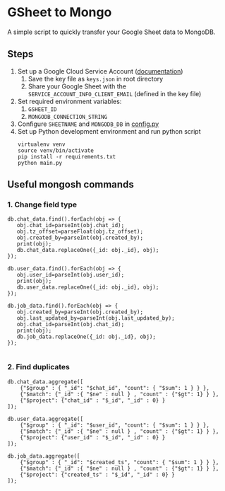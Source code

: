 # GSheet to Mongo

A simple script to quickly transfer your Google Sheet data to MongoDB.

## Steps
1. Set up a Google Cloud Service Account ([documentation](https://cloud.google.com/iam/docs/creating-managing-service-accounts#creating)) 
   1. Save the key file as `keys.json` in root directory
   2. Share your Google Sheet with the `SERVICE_ACCOUNT_INFO_CLIENT_EMAIL` (defined in the key file)
2. Set required environment variables:
   1. `GSHEET_ID`
   2. `MONGODB_CONNECTION_STRING`
3. Configure `SHEETNAME` and `MONGODB_DB` in [config.py](./config.py)
4. Set up Python development environment and run python script
   ```
   virtualenv venv
   source venv/bin/activate
   pip install -r requirements.txt
   python main.py
   ```

## Useful mongosh commands

### 1. Change field type
```
db.chat_data.find().forEach(obj => {
   obj.chat_id=parseInt(obj.chat_id);
   obj.tz_offset=parseFloat(obj.tz_offset);
   obj.created_by=parseInt(obj.created_by);
   print(obj);
   db.chat_data.replaceOne({_id: obj._id}, obj);
});

db.user_data.find().forEach(obj => {
   obj.user_id=parseInt(obj.user_id);
   print(obj);
   db.user_data.replaceOne({_id: obj._id}, obj);
});

db.job_data.find().forEach(obj => {
   obj.created_by=parseInt(obj.created_by);
   obj.last_updated_by=parseInt(obj.last_updated_by);
   obj.chat_id=parseInt(obj.chat_id);
   print(obj);
   db.job_data.replaceOne({_id: obj._id}, obj);
});


```
### 2. Find duplicates
```
db.chat_data.aggregate([
    {"$group" : { "_id": "$chat_id", "count": { "$sum": 1 } } },
    {"$match": {"_id" :{ "$ne" : null } , "count" : {"$gt": 1} } }, 
    {"$project": {"chat_id" : "$_id", "_id" : 0} }
]);

db.user_data.aggregate([
    {"$group" : { "_id": "$user_id", "count": { "$sum": 1 } } },
    {"$match": {"_id" :{ "$ne" : null } , "count" : {"$gt": 1} } }, 
    {"$project": {"user_id" : "$_id", "_id" : 0} }
]);

db.job_data.aggregate([
    {"$group" : { "_id": "$created_ts", "count": { "$sum": 1 } } },
    {"$match": {"_id" :{ "$ne" : null } , "count" : {"$gt": 1} } }, 
    {"$project": {"created_ts" : "$_id", "_id" : 0} }
]);
```
